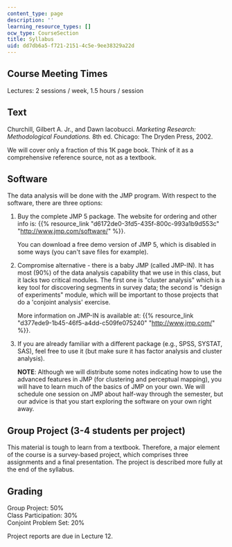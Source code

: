 ```yaml
---
content_type: page
description: ''
learning_resource_types: []
ocw_type: CourseSection
title: Syllabus
uid: dd7db6a5-f721-2151-4c5e-9ee38329a22d
---
```


Course Meeting Times
--------------------

Lectures: 2 sessions / week, 1.5 hours / session

Text
----

Churchill, Gilbert A. Jr., and Dawn lacobucci. _Marketing Research: Methodological Foundations._ 8th ed. Chicago: The Dryden Press, 2002.

We will cover only a fraction of this 1K page book. Think of it as a comprehensive reference source, not as a textbook.

Software
--------

The data analysis will be done with the JMP program. With respect to the software, there are three options:

1.  Buy the complete JMP 5 package. The website for ordering and other info is: {{% resource_link "d6172de0-3fd5-435f-800c-993a1b9d553c" "http://www.jmp.com/software/" %}}.
    
    You can download a free demo version of JMP 5, which is disabled in some ways (you can't save files for example).
    
2.  Compromise alternative - there is a baby JMP (called JMP-IN). It has most (90%) of the data analysis capability that we use in this class, but it lacks two critical modules. The first one is "cluster analysis" which is a key tool for discovering segments in survey data; the second is "design of experiments" module, which will be important to those projects that do a 'conjoint analysis' exercise.
    
    More information on JMP-IN is available at: {{% resource_link "d377ede9-1b45-46f5-a4dd-c509fe075240" "http://www.jmp.com/" %}}.
    
3.  If you are already familiar with a different package (e.g., SPSS, SYSTAT, SAS), feel free to use it (but make sure it has factor analysis and cluster analysis).
    
    **NOTE**: Although we will distribute some notes indicating how to use the advanced features in JMP (for clustering and perceptual mapping), you will have to learn much of the basics of JMP on your own. We will schedule one session on JMP about half-way through the semester, but our advice is that you start exploring the software on your own right away.
    

Group Project (3-4 students per project)
----------------------------------------

This material is tough to learn from a textbook. Therefore, a major element of the course is a survey-based project, which comprises three assignments and a final presentation. The project is described more fully at the end of the syllabus.

Grading
-------

Group Project: 50%  
Class Participation: 30%  
Conjoint Problem Set: 20%

Project reports are due in Lecture 12.